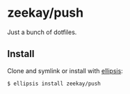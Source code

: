 # zeekay/push
Just a bunch of dotfiles.

## Install
Clone and symlink or install with [ellipsis][ellipsis]:

```
$ ellipsis install zeekay/push
```

[ellipsis]: http://ellipsis.sh

